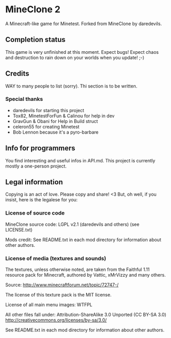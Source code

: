 # MineClone 2
A Minecraft-like game for Minetest. Forked from MineClone by daredevils.

## Completion status
This game is very unfinished at this moment. Expect bugs! Expect chaos
and destruction to rain down on your worlds when you update! ;-)

## Credits
WAY to many people to list (sorry).
Thi section is to be written.

### Special thanks

* daredevils for starting this project
* Tox82, MinetestForFun & Calinou for help in dev
* GravGun & Obani for Help in Build struct
* celeron55 for creating Minetest
* Bob Lennon because it's a pyro-barbare

## Info for programmers
You find interesting and useful infos in API.md.
This project is currently mostly a one-person project.



## Legal information
Copying is an act of love. Please copy and share! <3
But, oh well, if you insist, here is the legalese for you:

### License of source code

MineClone source code:
LGPL v2.1 (daredevils and others) (see LICENSE.txt)

Mods credit:
See README.txt in each mod directory for information about other authors.

### License of media (textures and sounds)
The textures, unless otherwise noted, are taken from the Faithful 1.11 resource pack for Minecraft,
authored by Vattic, xMrVizzy and many others.

Source:
http://www.minecraftforum.net/topic/72747-/

The license of this texture pack is the MIT license.

License of all main menu images: WTFPL

All other files fall under:
Attribution-ShareAlike 3.0 Unported (CC BY-SA 3.0)
http://creativecommons.org/licenses/by-sa/3.0/

See README.txt in each mod directory for information about other authors.
